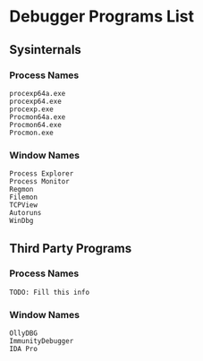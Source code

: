 # Debugger Programs List

## Sysinternals

### Process Names

```
procexp64a.exe
procexp64.exe
procexp.exe
Procmon64a.exe
Procmon64.exe
Procmon.exe
```

### Window Names

```
Process Explorer
Process Monitor
Regmon
Filemon
TCPView
Autoruns
WinDbg
```

## Third Party Programs

### Process Names

```
TODO: Fill this info
```

### Window Names

```
OllyDBG
ImmunityDebugger
IDA Pro
```